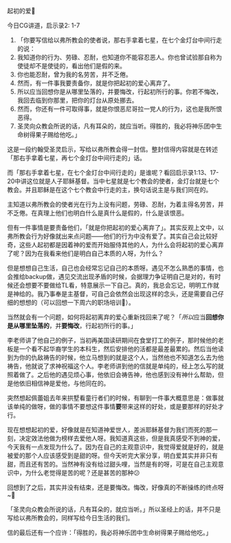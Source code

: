 起初的爱🤯

今日CG讲道，启示录2: 1-7

1. 「你要写信给以弗所教会的使者说，那右手拿着七星，在七个金灯台中间行走的说：
2. 我知道你的行为、劳碌、忍耐，也知道你不能容忍恶人。你也曾试验那自称为使徒却不是使徒的，看出他们是假的来。
3. 你也能忍耐，曾为我的名劳苦，并不乏倦。
4. 然而，有一件事我要责备你，就是你把起初的爱心离弃了。
5. 所以应当回想你是从哪里坠落的，并要悔改，行起初所行的事。你若不悔改，我回去临到你那里，把你的灯台从原处挪去。
6. 然而，你还有一件可取得事，就是你恨恶尼哥拉一党人的行为，这也是我所恨恶得。
7. 圣灵向众教会所说的话，凡有耳朵的，就应当听。得胜的，我必将神乐团中生命树得果子赐给他吃。」

这是一段约翰受圣灵启示，写给以弗所教会得一封信。整封信得内容就是在转述「那右手拿着七星，再七个金灯台中间行走的」话。

而「那右手拿着七星，在七个金灯台中间行走的」是谁呢？看回启示录1:13、17-20中讲这位就是人子耶稣基督。当中七星就是七个教会的使者，金灯台就是七个教会。并且耶稣是在这个七个教会中行走的主，换句话说主是与我们同在的。

主知道以弗所教会的使者光在行为上没有问题，劳碌、忍耐，为着主得名劳苦，并不乏倦。在真理上他们也明白什么是真什么是假的，什么是该恨恶。

但有一件事情是要责备他们，「就是你把起初的爱心离弃了」。其实反观上文中，以弗所教会行为好像就出来点问题——他们的行为中没有爱了。其实自己会比较好奇，这些人起初都是因着神的爱而开始服侍其他的人，为什么会将起初的爱心离弃了呢？因为在我看来他们是明白自己本质的人呀，为什么？

但是想想自己生活，自己也会经常忘记自己的本质呀。遇见不怎么熟悉的事情，也会推给backup做，遇见交流出现矛盾的时候，会据理力争证明自己是对的，有时候还会想要不要做给TL看，特意展示一下自己。真的，我总会忘记，明明工作就是神给的。我乃事奉是主基督，可自己会依然会出现这样的念头，还是需要自己仔细的想想的（可以回想一下周六的职场培训🤔）。

当然就会有一个问题，如何将起初离弃的爱心重新找回来了呢？「*所以*应当**回想你是从哪里坠落的**，并**要悔改**，行起初所行的事。」

李老师讲了他自己的例子，当初再美国读研期间在食堂打工的例子，那时候他的老板是一个看不起华裔学生的本科生，然后安排他的活都是最差最累的。然后当他读到为你的仇敌祷告的时候，他立马想到的就是这个人，当然他也不知道怎么去为他祷告，他就说了求神祝福这个人。李老师讲到他的信就是单纯的，经上怎么写的就照着做了。之后他的遇见烦心事，他依旧会祷告神，他也感到没有神什么帮助，但是他依旧相信神是爱他，与他同在的。

突然想起佩蕾姐去年来拱墅看童行者们的时候，有聊到一件事大概意思是：做事就该单纯的做呀，做的事情不要想这件事情**要**带来这样的好处，或是要那样的好处才行。

现在想想起初的爱，好像就是在知道神爱世人，差派耶稣基督为我们而死的那一刻，决定效法他做为榜样去爱他人呀。我知道真这些，但是我真感受不到神的爱，今天我有一点发现为什么了。因为在自己的主观意识中，我觉得爱就是好的，就是被爱的那个人应该感受到是甜的呀。但今天听完大家分享，明白爱其实并非只有甜，而且还有苦的。当然神有没有给过甜头哩，当然是有的呀，可是在自己主观意识中，为什么老觉得是苦的呢？还是甚苦的那种😕

回想到了之后，其实并没有结束，还是要悔改。悔改，好像真的不断操练的终点呀~😬

「圣灵向众教会所说的话，凡有耳朵的，就应当听。」所以圣经上的话，并不只是写给以弗所教会的，同样写给今日生活的我们。

信的最后还有一个应许：「得胜的，我必将神乐团中生命树得果子赐给他吃。」





